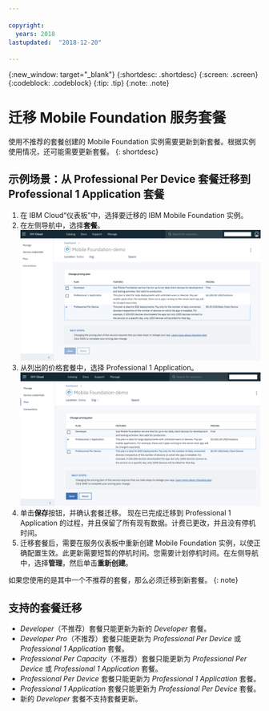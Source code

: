 ```yaml
---

copyright:
  years: 2018
lastupdated:  "2018-12-20"

---
```


{:new_window: target="_blank"}
{:shortdesc: .shortdesc}
{:screen:  .screen}
{:codeblock:  .codeblock}
{:tip: .tip}
{:note: .note}

# 迁移 Mobile Foundation 服务套餐

使用不推荐的套餐创建的 Mobile Foundation 实例需要更新到新套餐。根据实例使用情况，还可能需要更新套餐。
{: shortdesc}

## 示例场景：从 Professional Per Device 套餐迁移到 Professional 1 Application 套餐

1. 在 IBM Cloud“仪表板”中，选择要迁移的 IBM Mobile Foundation 实例。
2. 在左侧导航中，选择**套餐**。
   ![现有 Mobile Foundation 套餐](images/existing-plan.png)
3. 从列出的价格套餐中，选择 Professional 1 Application。
   ![新建 Mobile Foundation 套餐](images/new-plan.png)
4. 单击**保存**按钮，并确认套餐迁移。
     现在已完成迁移到 Professional 1 Application 的过程，并且保留了所有现有数据。计费已更改，并且没有停机时间。
5. 迁移套餐后，需要在服务仪表板中重新创建 Mobile Foundation 实例，以使正确配置生效。此更新需要短暂的停机时间。您需要计划停机时间。在左侧导航中，选择**管理**，然后单击**重新创建**。

如果您使用的是其中一个不推荐的套餐，那么必须迁移到新套餐。
{: note}

## 支持的套餐迁移

* *Developer*（不推荐）套餐只能更新为新的 *Developer* 套餐。
* *Developer Pro*（不推荐）套餐只能更新为 *Professional Per Device* 或 *Professional 1 Application* 套餐。
* *Professional Per Capacity*（不推荐）套餐只能更新为 *Professional Per Device* 或 *Professional 1 Application* 套餐。
* *Professional Per Device* 套餐只能更新为 *Professional 1 Application* 套餐。
* *Professional 1 Application* 套餐只能更新为 *Professional Per Device* 套餐。
* 新的 *Developer* 套餐不支持套餐更新。
